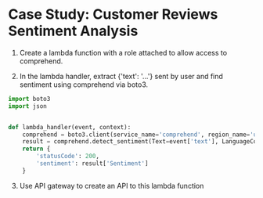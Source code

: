 # Case Study: Customer Reviews Sentiment Analysis

1. Create a lambda function with a role attached to allow access to comprehend. 

2. In the lambda handler, extract {'text': '...'} sent by user and find sentiment using comprehend via boto3.

```python
import boto3
import json


def lambda_handler(event, context):
    comprehend = boto3.client(service_name='comprehend', region_name='us-east-2')
    result = comprehend.detect_sentiment(Text=event['text'], LanguageCode='en')
    return {
        'statusCode': 200,
        'sentiment': result['Sentiment']
    }
```

3. Use API gateway to create an API to this lambda function
